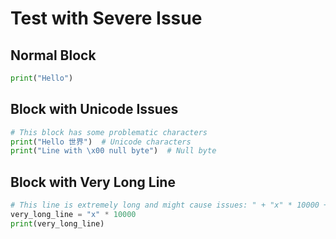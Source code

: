 # Test with Severe Issue

## Normal Block
```python
print("Hello")
```

## Block with Unicode Issues
```python
# This block has some problematic characters
print("Hello 世界")  # Unicode characters
print("Line with \x00 null byte")  # Null byte
```

## Block with Very Long Line
```python
# This line is extremely long and might cause issues: " + "x" * 10000 + "
very_long_line = "x" * 10000
print(very_long_line)
``` 